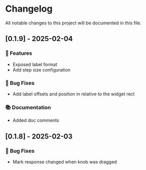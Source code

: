 # Changelog

All notable changes to this project will be documented in this file.

## [0.1.9] - 2025-02-04

### 🚀 Features

- Exposed label format
- Add step size configuration

### 🐛 Bug Fixes

- Add label offsets and position in relative to the widget rect

### 📚 Documentation

- Added doc comments

## [0.1.8] - 2025-02-03

### 🐛 Bug Fixes

- Mark response changed when knob was dragged

<!-- generated by git-cliff -->
